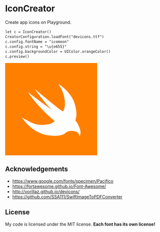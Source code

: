 # IconCreator

Create app icons on Playground.

```
let c = IconCreator()
CreatorConfiguration.loadFont("devicons.ttf")
c.config.fontName = "icomoon"
c.config.string = "\u{e655}"
c.config.backgroundColor = UIColor.orangeColor()
c.preview()
```

![](/swift.png)

## Acknowledgements

- https://www.google.com/fonts/specimen/Pacifico
- https://fortawesome.github.io/Font-Awesome/
- http://vorillaz.github.io/devicons/
- https://github.com/SSA111/SwiftImageToPDFConverter

## License

My code is licensed under the MIT license.
**Each font has its own license!**

